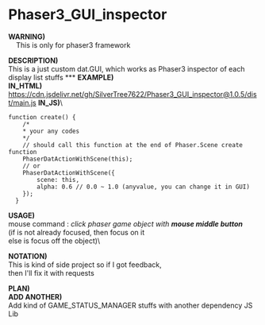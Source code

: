 
# Phaser3_GUI_inspector

**WARNING)**\
&nbsp;&nbsp;&nbsp;&nbsp;This is only for phaser3 framework

**DESCRIPTION)**\
	This is a just custom dat.GUI, which works as Phaser3 inspector of each display list stuffs
	***
**EXAMPLE)**\
**IN_HTML)**\
https://cdn.jsdelivr.net/gh/SilverTree7622/Phaser3_GUI_inspector@1.0.5/dist/main.js
**IN_JS)**\

	function create() {
	    /*
	    * your any codes
	    */
	    // should call this function at the end of Phaser.Scene create function
	    PhaserDatActionWithScene(this);
		// or
		PhaserDatActionWithScene({
			scene: this,
			alpha: 0.6 // 0.0 ~ 1.0 (anyvalue, you can change it in GUI)
		});
	  }
**USAGE)**\
mouse command : *click phaser game object with **mouse middle button***\
(if is not already focused, then focus on it\
else is focus off the object)\
	
**NOTATION)**\
	  This is kind of side project so if I got feedback,\
	  then I'll fix it with requests
  
**PLAN)**\
	**ADD ANOTHER)**\
		Add kind of GAME_STATUS_MANAGER stuffs with another dependency JS Lib
    
